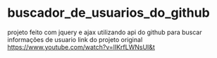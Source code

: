 # buscador_de_usuarios_do_github
projeto feito com jquery e ajax utilizando api do github para buscar informações de usuario
link do projeto original https://www.youtube.com/watch?v=lIKrfLWNsUI&t
